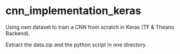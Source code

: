 # cnn_implementation_keras
 Using own dataset to train a CNN from scratch in Keras (TF &amp; Theano Backend).


Extract the data.zip and the python script in one directory.
